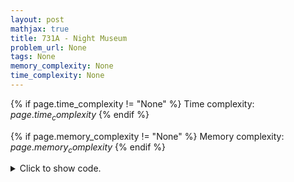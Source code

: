```yaml
---
layout: post
mathjax: true
title: 731A - Night Museum
problem_url: None
tags: None
memory_complexity: None
time_complexity: None
---
```




{% if page.time_complexity != "None" %}
Time complexity: ${{ page.time_complexity }}$
{% endif %}

{% if page.memory_complexity != "None" %}
Memory complexity: ${{ page.memory_complexity }}$
{% endif %}

<details>
<summary>
<p style="display:inline">Click to show code.</p>
</summary>
```cpp
{% raw %}
using namespace std;
inline int ord(char c) { return c - 'a'; }
int main(void)
{
    int ans = 0, last = 0;
    string s;
    cin >> s;
    for (auto c : s)
    {
        ans += min(26 - abs(ord(c) - last), abs(ord(c) - last));
        last = ord(c);
    }
    cout << ans << endl;
    return 0;
}

{% endraw %}
```
</details>

